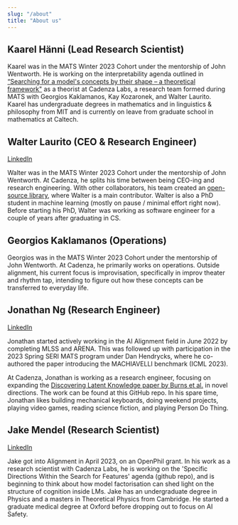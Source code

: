 ```yaml
---
slug: "/about"
title: "About us"
---
```


## Kaarel Hänni (Lead Research Scientist)
Kaarel was in the MATS Winter 2023 Cohort under the mentorship of John Wentworth. He is working on the interpretability agenda outlined in [“Searching for a model's concepts by their shape – a theoretical framework"](https://www.lesswrong.com/posts/Go5ELsHAyw7QrArQ6) as a theorist at Cadenza Labs, a research team formed during MATS with Georgios Kaklamanos, Kay Kozaronek, and Walter Laurito. Kaarel has undergraduate degrees in mathematics and in linguistics & philosophy from MIT and is currently on leave from graduate school in mathematics at Caltech.

## Walter Laurito (CEO & Research Engineer)
[LinkedIn](https://www.linkedin.com/in/walter-laurito-951565144/)

Walter was in the MATS Winter 2023 Cohort under the mentorship of John Wentworth. At Cadenza, he splits his time between being CEO-ing and research engineering. With other collaborators, his team created an [open-source library](https://github.com/EleutherAI/elk), where Walter is a main contributor. Walter is also a PhD student in machine learning (mostly on pause / minimal effort right now). Before starting his PhD, Walter was working as software engineer for a couple of years after graduating in CS. 

## Georgios Kaklamanos (Operations)
Georgios was in the MATS Winter 2023 Cohort under the mentorship of John Wentworth. At Cadenza, he primarily works on operations. Outside alignment, his current focus is improvisation, specifically in improv theater and rhythm tap, intending to figure out how these concepts can be transferred to everyday life.

## Jonathan Ng (Research Engineer)
[LinkedIn](https://www.linkedin.com/in/jonathan-ng-7061a3162/)

Jonathan started actively working in the AI Alignment field in June 2022 by completing MLSS and ARENA. This was followed up with participation in the 2023 Spring SERI MATS program under Dan Hendrycks, where he co-authored the paper introducing the MACHIAVELLI benchmark (ICML 2023).

At Cadenza, Jonathan is working as a research engineer, focusing on expanding the [Discovering Latent Knowledge paper by Burns et al.](https://arxiv.org/abs/2212.03827) in novel directions. The work can be found at this GitHub repo.
In his spare time, Jonathan likes building mechanical keyboards, doing weekend projects, playing video games, reading science fiction, and playing Person Do Thing.

## Jake Mendel (Research Scientist)
[LinkedIn](https://www.linkedin.com/in/jake-m-b05289126/)

Jake got into Alignment in April 2023, on an OpenPhil grant. In his work as a research scientist with Cadenza Labs, he is working on the 'Specific Directions Within the Search for Features' agenda (github repo), and is beginning to think about how model factorisation can shed light on the structure of cognition inside LMs. Jake has an undergraduate degree in Physics and a masters in Theoretical Physics from Cambridge. He started a graduate medical degree at Oxford before dropping out to focus on AI Safety.
